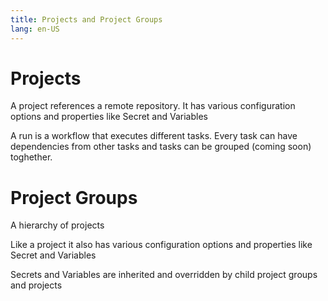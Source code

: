 ```yaml
---
title: Projects and Project Groups
lang: en-US
---
```


# Projects 

A project references a remote repository. It has various configuration options and properties like Secret and Variables

A run is a workflow that executes different tasks. Every task can have dependencies from other tasks and tasks can be grouped (coming soon) toghether.

# Project Groups

A hierarchy of projects

Like a project it also has various configuration options and properties like Secret and Variables

Secrets and Variables are inherited and overridden by child project groups and projects